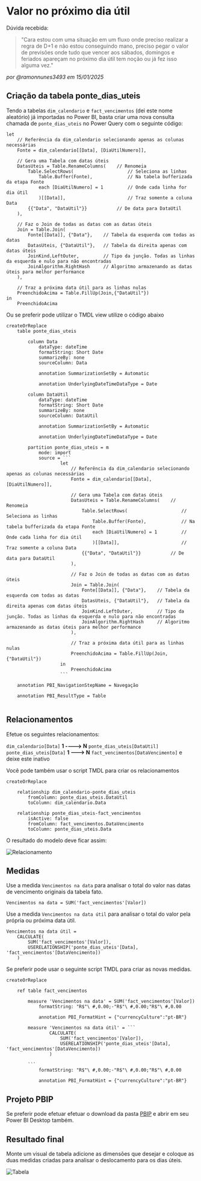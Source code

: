 # Valor no próximo dia útil

Dúvida recebida:  

> "Cara estou com uma situação em um fluxo onde preciso realizar a regra de D+1 e não estou conseguindo mano, preciso pegar o valor de previsões onde tudo que vencer aos sábados, domingos e feriados apareçam no próximo dia útil tem noção ou já fez isso alguma vez."  

_por @ramonnunes3493 em 15/01/2025_


## Criação da tabela ponte_dias_uteis  


Tendo a tabelas `dim_calendario` e `fact_vencimentos` (dei este nome aleatório) já importadas no Power BI, basta criar uma nova consulta chamada de `ponte_dias_uteis` no Power Query com o seguinte código:  

```pq
let
    // Referência da dim_calendario selecionando apenas as colunas necessárias
    Fonte = dim_calendario[[Data], [DiaUtilNumero]],
    
    // Gera uma Tabela com datas úteis
    DatasUteis = Table.RenameColumns(    // Renomeia
        Table.SelectRows(                    // Seleciona as linhas  
            Table.Buffer(Fonte),             // Na tabela bufferizada da etapa Fonte
            each [DiaUtilNumero] = 1         // Onde cada linha for dia útil
            )[[Data]],                       // Traz somente a coluna Data
        {{"Data", "DataUtil"}}           // De data para DataUtil
    ),
    
    // Faz o Join de todas as datas com as datas úteis
    Join = Table.Join(
        Fonte[[Data]], {"Data"},    // Tabela da esquerda com todas as datas
        DatasUteis, {"DataUtil"},   // Tabela da direita apenas com datas úteis
        JoinKind.LeftOuter,         // Tipo da junção. Todas as linhas da esquerda e nulo para não encontradas
        JoinAlgorithm.RightHash     // Algoritmo armazenando as datas úteis para melhor performance
    ),
    
    // Traz a próxima data útil para as linhas nulas
    PreenchidoAcima = Table.FillUp(Join,{"DataUtil"})
in
    PreenchidoAcima
```  

Ou se preferir pode utilizar o TMDL view utilize o código abaixo  

```tmdl
createOrReplace
    table ponte_dias_uteis

        column Data
            dataType: dateTime
            formatString: Short Date
            summarizeBy: none
            sourceColumn: Data

            annotation SummarizationSetBy = Automatic

            annotation UnderlyingDateTimeDataType = Date

        column DataUtil
            dataType: dateTime
            formatString: Short Date
            summarizeBy: none
            sourceColumn: DataUtil

            annotation SummarizationSetBy = Automatic

            annotation UnderlyingDateTimeDataType = Date

        partition ponte_dias_uteis = m
            mode: import
            source = ```
                    let
                        // Referência da dim_calendario selecionando apenas as colunas necessárias
                        Fonte = dim_calendario[[Data], [DiaUtilNumero]],
                        
                        // Gera uma Tabela com datas úteis
                        DatasUteis = Table.RenameColumns(    // Renomeia
                            Table.SelectRows(                    // Seleciona as linhas  
                                Table.Buffer(Fonte),             // Na tabela bufferizada da etapa Fonte
                                each [DiaUtilNumero] = 1         // Onde cada linha for dia útil
                                )[[Data]],                       // Traz somente a coluna Data
                            {{"Data", "DataUtil"}}           // De data para DataUtil
                        ),
                        
                        // Faz o Join de todas as datas com as datas úteis
                        Join = Table.Join(
                            Fonte[[Data]], {"Data"},    // Tabela da esquerda com todas as datas
                            DatasUteis, {"DataUtil"},   // Tabela da direita apenas com datas úteis
                            JoinKind.LeftOuter,         // Tipo da junção. Todas as linhas da esquerda e nulo para não encontradas
                            JoinAlgorithm.RightHash     // Algoritmo armazenando as datas úteis para melhor performance
                        ),
                        
                        // Traz a próxima data útil para as linhas nulas
                        PreenchidoAcima = Table.FillUp(Join,{"DataUtil"})
                    in
                        PreenchidoAcima
                    ```

	annotation PBI_NavigationStepName = Navegação

	annotation PBI_ResultType = Table


```  
  

## Relacionamentos  

Efetue os seguintes relacionamentos:  

`dim_calendario[Data]` **1 ----> N** `ponte_dias_uteis[DataUtil]`  
`ponte_dias_uteis[Data]` **1 ---> N** `fact_vencimentos[DataVencimento]` e deixe este inativo  

Você pode também usar o script TMDL para criar os relacionamentos  

```tmdl
createOrReplace

	relationship dim_calendario-ponte_dias_uteis
		fromColumn: ponte_dias_uteis.DataUtil
		toColumn: dim_calendario.Data

	relationship ponte_dias_uteis-fact_vencimentos
		isActive: false
		fromColumn: fact_vencimentos.DataVencimento
		toColumn: ponte_dias_uteis.Data

```  

O resultado do modelo deve ficar assim:


![Relacionamento](./assets/relacionamento.png)


## Medidas  

Use a medida `Vencimentos na data` para analisar o total do valor nas datas de vencimento originais da tabela fato.

```dax
Vencimentos na data = SUM('fact_vencimentos'[Valor])
```  

Use a medida `Vencimentos na data útil` para analisar o total do valor pela própria ou próxima data útil.  

```dax
Vencimentos na data útil = 
    CALCULATE(
        SUM('fact_vencimentos'[Valor]),
        USERELATIONSHIP('ponte_dias_uteis'[Data], 'fact_vencimentos'[DataVencimento])
    )
```  

Se preferir pode usar o seguinte script TMDL para criar as novas medidas.  

```tmdl
createOrReplace

	ref table fact_vencimentos

		measure 'Vencimentos na data' = SUM('fact_vencimentos'[Valor])
			formatString: "R$"\ #,0.00;-"R$"\ #,0.00;"R$"\ #,0.00

			annotation PBI_FormatHint = {"currencyCulture":"pt-BR"}

		measure 'Vencimentos na data útil' = ```
				CALCULATE(
					SUM('fact_vencimentos'[Valor]),
					USERELATIONSHIP('ponte_dias_uteis'[Data], 'fact_vencimentos'[DataVencimento])
				)
			
		```
			formatString: "R$"\ #,0.00;-"R$"\ #,0.00;"R$"\ #,0.00

			annotation PBI_FormatHint = {"currencyCulture":"pt-BR"}
```


## Projeto PBIP  

Se preferir pode efetuar efetuar o download da pasta [PBIP]() e abrir em seu Power BI Desktop também.  

## Resultado final  

Monte um visual de tabela adicione as dimensões que desejar e coloque as duas medidas criadas para analisar o deslocamento para os dias úteis.  

![Tabela](./assets/tabela.png) 







